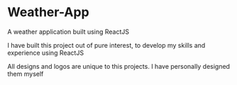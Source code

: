 # Weather-App
A weather application built using ReactJS 

I have built this project out of pure interest, to develop my skills and experience using ReactJS

All designs and logos are unique to this projects. I have personally designed them myself
